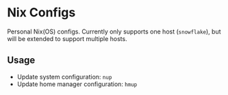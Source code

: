 # Nix Configs

Personal Nix(OS) configs. Currently only supports one host (`snowflake`), but will be extended to support multiple hosts.

## Usage

- Update system configuration: `nup`
- Update home manager configuration: `hmup`